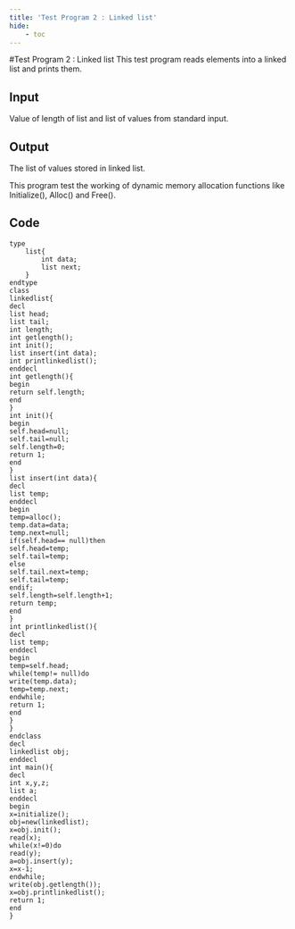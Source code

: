 ```yaml
---
title: 'Test Program 2 : Linked list'
hide:
    - toc
---
```


#Test Program 2 : Linked list
This test program reads elements into a linked list and prints them.

## Input
Value of length of list and list of values from standard input.

## Output
The list of values stored in linked list.

This program test the working of dynamic memory allocation functions like Initialize(), Alloc() and Free().

## Code
```
type
    list{
        int data;
        list next;
    }
endtype
class
linkedlist{
decl
list head;
list tail;
int length;
int getlength();
int init();
list insert(int data);
int printlinkedlist();
enddecl
int getlength(){
begin
return self.length;
end
}
int init(){
begin
self.head=null;
self.tail=null;
self.length=0;
return 1;
end
}
list insert(int data){
decl
list temp;
enddecl
begin
temp=alloc();
temp.data=data;
temp.next=null;
if(self.head== null)then
self.head=temp;
self.tail=temp;
else
self.tail.next=temp;
self.tail=temp;
endif;
self.length=self.length+1;
return temp;
end
}
int printlinkedlist(){
decl
list temp;
enddecl
begin
temp=self.head;
while(temp!= null)do
write(temp.data);
temp=temp.next;
endwhile;
return 1;
end
}
}
endclass
decl
linkedlist obj;
enddecl
int main(){
decl
int x,y,z;
list a;
enddecl
begin
x=initialize();
obj=new(linkedlist);
x=obj.init();
read(x);
while(x!=0)do
read(y);
a=obj.insert(y);
x=x-1;
endwhile;
write(obj.getlength());
x=obj.printlinkedlist();
return 1;
end
}
```
